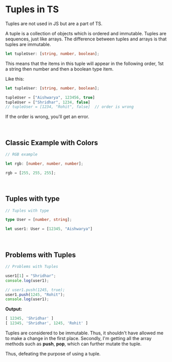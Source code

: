 # Tuples in TS

Tuples are not used in JS but are a part of TS.

A tuple is a collection of objects which is ordered and immutable. Tuples are sequences, just like arrays. The difference between tuples and arrays is that tuples are immutable. 


``` typescript
let tupleUser: [string, number, boolean];
```

This means that the items in this tuple will appear in the following order, 1st a string then number and then a boolean type item.

Like this:

``` typescript
let tupleUser: [string, number, boolean];

tupleUser = ["Aishwarya", 123456, true]
tupleUser = ["Shridhar", 1234, false]
// tupleUser = [1234, "Rohit", false]  // order is wrong
```

If the order is wrong, you'll get an error.

<br>

## Classic Example with Colors

``` typescript
// RGB example

let rgb: [number, number, number];

rgb = [255, 255, 255];
```

<br>

## Tuples with type

``` typescript 
// Tuples with type

type User = [number, string];

let user1: User = [12345, "Aishwarya"]
```

<br>

## Problems with Tuples

``` typescript
// Problems with Tuples

user1[1] = "Shridhar";
console.log(user1);

// user1.push(1245, true);
user1.push(1245, "Rohit");
console.log(user1);
```

**Output:**

``` typescript
[ 12345, 'Shridhar' ]
[ 12345, 'Shridhar', 1245, 'Rohit' ]
```

Tuples are considered to be immutable. Thus, it shouldn't have allowed me to make a change in the first place. Secondly, I'm getting all the array methods such as **push**, **pop**, which can further mutate the tuple. 

Thus, defeating the purpose of using a tuple.

